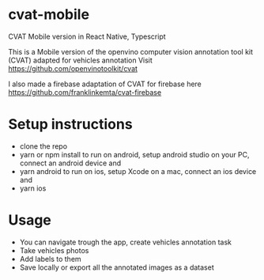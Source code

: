 # cvat-mobile
CVAT Mobile version in React Native, Typescript

This is a Mobile version of the openvino computer vision annotation tool kit (CVAT) adapted for vehicles annotation
Visit https://github.com/openvinotoolkit/cvat

I also made a firebase adaptation of CVAT for firebase here
https://github.com/franklinkemta/cvat-firebase

# Setup instructions
- clone the repo
- yarn or npm install
to run on android, setup android studio on your PC, connect an android device and
- yarn android
to run on ios, setup Xcode on a mac, connect an ios device and
- yarn ios

# Usage
- You can navigate trough the app, create vehicles annotation task
- Take vehicles photos
- Add labels to them
- Save locally or export all the annotated images as a dataset
